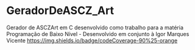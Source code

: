 # GeradorDeASCZ_Art
Gerador de ASCZArt em C desenvolvido como trabalho para a matéria Programação de Baixo Nível - Desenvolvido em conjunto à Igor Marques Vicente 
https://img.shields.io/badge/codeCoverage-90%25-orange